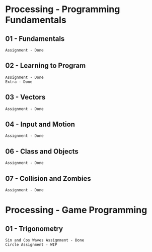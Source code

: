 # Processing - Programming Fundamentals

## 01 - Fundamentals

	Assignment - Done

## 02 - Learning to Program

	Assignment - Done
	Extra - Done

## 03 - Vectors
	Assignment - Done
	
## 04 - Input and Motion
	Assignment - Done

## 06 - Class and Objects
	Assignment - Done

## 07 - Collision and Zombies
	Assignment - Done

# Processing - Game Programming

## 01 - Trigonometry
	Sin and Cos Waves Assignment - Done
	Circle Assignment - WIP